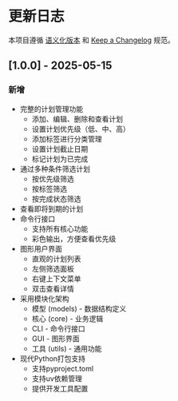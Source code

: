 # 更新日志

本项目遵循 [语义化版本](https://semver.org/lang/zh-CN/) 和 [Keep a Changelog](https://keepachangelog.com/zh-CN/1.0.0/) 规范。

## [1.0.0] - 2025-05-15

### 新增
- 完整的计划管理功能
  - 添加、编辑、删除和查看计划
  - 设置计划优先级（低、中、高）
  - 添加标签进行分类管理
  - 设置计划截止日期
  - 标记计划为已完成
- 通过多种条件筛选计划
  - 按优先级筛选
  - 按标签筛选
  - 按完成状态筛选
- 查看即将到期的计划
- 命令行接口
  - 支持所有核心功能
  - 彩色输出，方便查看优先级
- 图形用户界面
  - 直观的计划列表
  - 左侧筛选面板
  - 右键上下文菜单
  - 双击查看详情
- 采用模块化架构
  - 模型 (models) - 数据结构定义
  - 核心 (core) - 业务逻辑
  - CLI - 命令行接口
  - GUI - 图形界面
  - 工具 (utils) - 通用功能
- 现代Python打包支持
  - 支持pyproject.toml
  - 支持uv依赖管理
  - 提供开发工具配置 